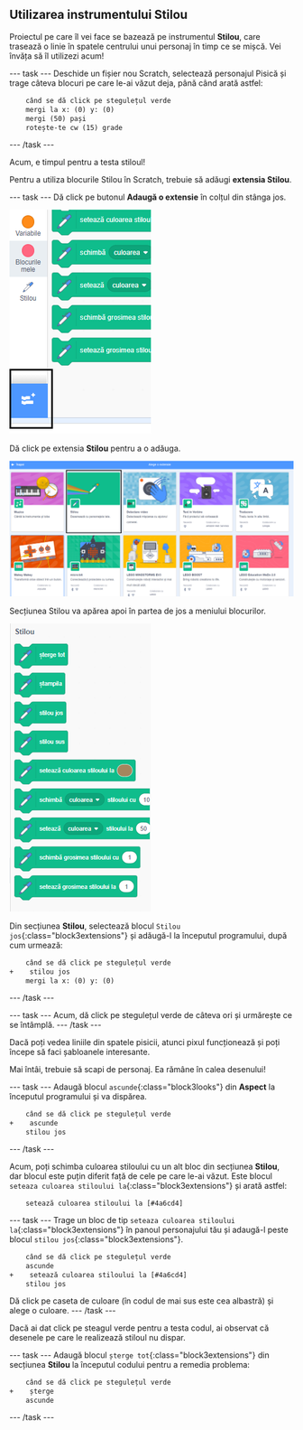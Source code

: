 ## Utilizarea instrumentului Stilou

Proiectul pe care îl vei face se bazează pe instrumentul **Stilou**, care trasează o linie în spatele centrului unui personaj în timp ce se mișcă. Vei învăța să îl utilizezi acum!

--- task --- Deschide un fișier nou Scratch, selectează personajul Pisică și trage câteva blocuri pe care le-ai văzut deja, până când arată astfel:

```blocks3
    când se dă click pe stegulețul verde
    mergi la x: (0) y: (0)
    mergi (50) pași
    rotește-te cw (15) grade
```

--- /task ---

Acum, e timpul pentru a testa stiloul!

Pentru a utiliza blocurile Stilou în Scratch, trebuie să adăugi **extensia Stilou**.

--- task --- Dă click pe butonul **Adaugă o extensie** în colțul din stânga jos.

![adăugă butonul de extensie evidențiat](images/add-extension-annotated.png)

Dă click pe extensia **Stilou** pentru a o adăuga.

![extensie stilou evidențiată](images/click-pen-annotated.png)

Secțiunea Stilou va apărea apoi în partea de jos a meniului blocurilor.

![blocuri din extensia Stilou](images/pen-extension-blocks.png)

Din secțiunea **Stilou**, selectează blocul `Stilou jos`{:class="block3extensions"} și adăugă-l la începutul programului, după cum urmează:

```blocks3
    când se dă click pe stegulețul verde
+    stilou jos
    mergi la x: (0) y: (0)
```

--- /task ---

--- task --- Acum, dă click pe stegulețul verde de câteva ori și urmărește ce se întâmplă. --- /task ---

Dacă poți vedea liniile din spatele pisicii, atunci pixul funcționează și poți începe să faci șabloanele interesante.

Mai întâi, trebuie să scapi de personaj. Ea rămâne în calea desenului!

--- task --- Adaugă blocul `ascunde`{:class="block3looks"} din **Aspect** la începutul programului și va dispărea.

```blocks3
    când se dă click pe stegulețul verde
+    ascunde
    stilou jos
```

--- /task ---

Acum, poți schimba culoarea stiloului cu un alt bloc din secțiunea **Stilou**, dar blocul este puțin diferit față de cele pe care le-ai văzut. Este blocul `seteaza culoarea stiloului la`{:class="block3extensions"} și arată astfel:

```blocks3
    setează culoarea stiloului la [#4a6cd4]
```

--- task --- Trage un bloc de tip `seteaza culoarea stiloului la`{:class="block3extensions"} în panoul personajului tău și adaugă-l peste blocul `stilou jos`{:class="block3extensions"}.

```blocks3
    când se dă click pe stegulețul verde
    ascunde
+    setează culoarea stiloului la [#4a6cd4]
    stilou jos
```

Dă click pe caseta de culoare (în codul de mai sus este cea albastră) și alege o culoare. --- /task ---

Dacă ai dat click pe steagul verde pentru a testa codul, ai observat că desenele pe care le realizează stiloul nu dispar.

--- task --- Adaugă blocul `șterge tot`{:class="block3extensions"} din secțiunea **Stilou** la începutul codului pentru a remedia problema:

```blocks3
    când se dă click pe stegulețul verde
+    șterge
    ascunde
```

--- /task ---